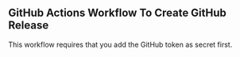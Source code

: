 ## GitHub Actions Workflow To Create GitHub Release

This workflow requires that you add the GitHub token as secret first.